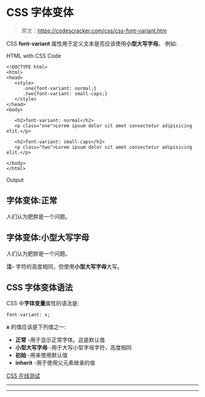# CSS 字体变体

> 原文：<https://codescracker.com/css/css-font-variant.htm>

CSS **font-variant** 属性用于定义文本是否应该使用**小型大写字母**。 例如:

HTML with CSS Code

```
<!DOCTYPE html>
<html>
<head>
   <style>
      .one{font-variant: normal;}
      .two{font-variant: small-caps;}
   </style>
</head>
<body>

   <h2>font-variant: normal</h2>
   <p class="one">Lorem ipsum dolor sit amet consectetur adipisicing elit.</p>

   <h2>font-variant: small-caps</h2>
   <p class="two">Lorem ipsum dolor sit amet consectetur adipisicing elit.</p>

</body>
</html>
```

Output

## 字体变体:正常

人们认为肥胖是一个问题。

## 字体变体:小型大写字母

人们认为肥胖是一个问题。

**注-** 字符的高度相同，但使用**小型大写字母**大写。

## CSS 字体变体语法

CSS 中**字体变量**属性的语法是:

```
font-variant: x;
```

**x** 的值应该是下列值之一:

*   **正常** -用于显示正常字体。这是默认值
*   **小型大写字母** -用于大写小型字母字符，高度相同
*   **初始** -用来使用默认值
*   **inherit** -用于使用父元素继承的值

[CSS 在线测试](/exam/showtest.php?subid=5)

* * *

* * *